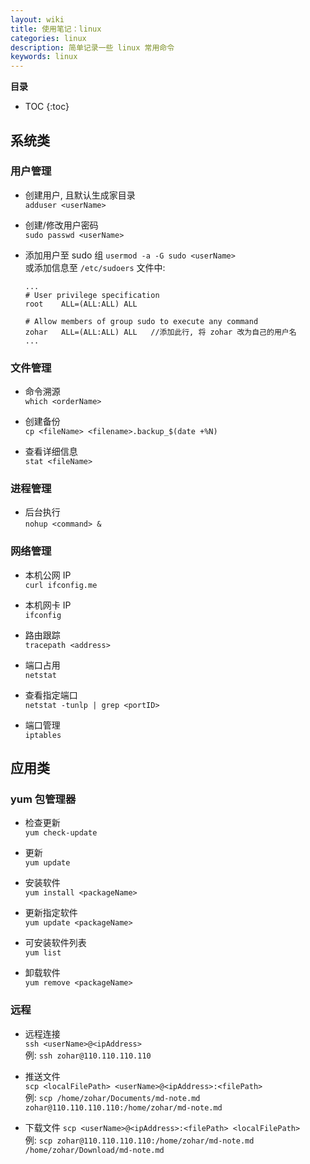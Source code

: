 ```yaml
---
layout: wiki
title: 使用笔记：linux
categories: linux
description: 简单记录一些 linux 常用命令
keywords: linux
---
```


**目录**

* TOC
{:toc}

## 系统类

### 用户管理

* 创建用户, 且默认生成家目录  
`adduser <userName>`

* 创建/修改用户密码  
`sudo passwd <userName>`

* 添加用户至 sudo 组 `usermod -a -G sudo <userName>`  
或添加信息至 `/etc/sudoers` 文件中:  
  
  ```
  ...
  # User privilege specification
  root    ALL=(ALL:ALL) ALL
  
  # Allow members of group sudo to execute any command
  zohar   ALL=(ALL:ALL) ALL   //添加此行, 将 zohar 改为自己的用户名
  ...
  ```

### 文件管理

* 命令溯源  
`which <orderName>`

* 创建备份  
`cp <fileName> <filename>.backup_$(date +%N)`

* 查看详细信息  
`stat <fileName>`

### 进程管理

* 后台执行  
`nohup <command> &`

### 网络管理

* 本机公网 IP  
`curl ifconfig.me`

* 本机网卡 IP  
`ifconfig`

* 路由跟踪  
`tracepath <address>`

* 端口占用  
`netstat`

* 查看指定端口  
`netstat -tunlp | grep <portID>`

* 端口管理  
`iptables`

## 应用类

### yum 包管理器

* 检查更新  
`yum check-update`

* 更新  
`yum update`

* 安装软件  
`yum install <packageName>`

* 更新指定软件  
`yum update <packageName>`

* 可安装软件列表  
`yum list`

* 卸载软件  
`yum remove <packageName>`

### 远程

* 远程连接  
`ssh <userName>@<ipAddress>`  
例: `ssh zohar@110.110.110.110`

* 推送文件  
`scp <localFilePath> <userName>@<ipAddress>:<filePath>`  
例: `scp /home/zohar/Documents/md-note.md zohar@110.110.110.110:/home/zohar/md-note.md`

* 下载文件
`scp <userName>@<ipAddress>:<filePath> <localFilePath>`  
例: `scp zohar@110.110.110.110:/home/zohar/md-note.md /home/zohar/Download/md-note.md`
